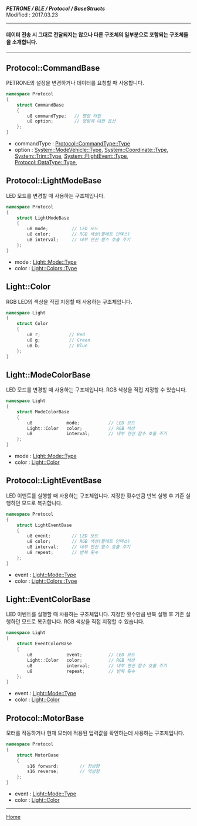 ***PETRONE / BLE / Protocol / BaseStructs***<br>
Modified : 2017.03.23

---

#### 데이터 전송 시 그대로 전달되지는 않으나 다른 구조체의 일부분으로 포함되는 구조체들을 소개합니다.

---


## <a name="CommandBase">Protocol::CommandBase</a>
PETRONE의 설정을 변경하거나 데이터를 요청할 때 사용합니다.
```cpp
namespace Protocol
{
    struct CommandBase
    {
        u8 commandType;   // 명령 타입
        u8 option;        // 명령에 대한 옵션
    };
}
```
- commandType : [Protocol::CommandType::Type](ble_protocol_definitions.md#CommandType)
- option : [System::ModeVehicle::Type](ble_protocol_definitions.md#ModeVehicle), [System::Coordinate::Type](ble_protocol_definitions.md#Coordinate), [System::Trim::Type](ble_protocol_definitions.md#Trim),  [System::FlightEvent::Type](ble_protocol_definitions.md#FlightEvent), [Protocol::DataType::Type](ble_protocol_datatype.md#DataType), 


## <a name="LightModeBase">Protocol::LightModeBase</a>
LED 모드를 변경할 때 사용하는 구조체입니다.
```cpp
namespace Protocol
{
    struct LightModeBase
    {
        u8 mode;         // LED 모드
        u8 color;        // RGB 색상(팔레트 인덱스)
        u8 interval;     // 내부 연산 함수 호출 주기
    };
}
```
- mode : [Light::Mode::Type](ble_protocol_definitions.md#LightMode)
- color : [Light::Colors::Type](ble_protocol_definitions.md#LightColors)


## <a name="LightColor">Light::Color</a>
RGB LED의 색상을 직접 지정할 때 사용하는 구조체입니다.
```cpp
namespace Light
{
    struct Color
    {
        u8 r;           // Red
        u8 g;           // Green
        u8 b;           // Blue
    };
}
```


## <a name="LightModeColorBase">Light::ModeColorBase</a>
LED 모드를 변경할 때 사용하는 구조체입니다. RGB 색상을 직접 지정할 수 있습니다.
```cpp
namespace Light
{
    struct ModeColorBase
    {
        u8             mode;           // LED 모드
        Light::Color   color;          // RGB 색상
        u8             interval;       // 내부 연산 함수 호출 주기
    };
}
```
- mode : [Light::Mode::Type](ble_protocol_definitions.md#LightMode)
- color : [Light::Color](#LightColor)


## <a name="LightEventBase">Protocol::LightEventBase</a>
LED 이벤트를 실행할 때 사용하는 구조체입니다. 지정한 횟수만큼 반복 실행 후 기존 실행하던 모드로 복귀합니다.
```cpp
namespace Protocol
{
    struct LightEventBase
    {
        u8 event;        // LED 모드
        u8 color;        // RGB 색상(팔레트 인덱스)
        u8 interval;     // 내부 연산 함수 호출 주기
        u8 repeat;       // 반복 횟수
    };
}
```
- event : [Light::Mode::Type](ble_protocol_definitions.md#LightMode)
- color : [Light::Colors::Type](ble_protocol_definitions.md#LightColors)


## <a name="LightEventColorBase">Light::EventColorBase</a>
LED 이벤트를 실행할 때 사용하는 구조체입니다. 지정한 횟수만큼 반복 실행 후 기존 실행하던 모드로 복귀합니다. RGB 색상을 직접 지정할 수 있습니다.
```cpp
namespace Light
{
    struct EventColorBase
    {
        u8             event;          // LED 모드
        Light::Color   color;          // RGB 색상
        u8             interval;       // 내부 연산 함수 호출 주기
        u8             repeat;         // 반복 횟수
    };
}
```
- event : [Light::Mode::Type](ble_protocol_definitions.md#LightMode)
- color : [Light::Color](#LightColor)


## <a name="MotorBase">Protocol::MotorBase</a>
모터를 작동하거나 현재 모터에 적용된 입력값을 확인하는데 사용하는 구조체입니다.
```cpp
namespace Protocol
{
    struct MotorBase
    {
        s16 forward;        // 정방향
        s16 reverse;        // 역방향
    };
}
```


- event : [Light::Mode::Type](ble_protocol_definitions.md#LightMode)
- color : [Light::Color](#LightColor)



---
[Home](README.md)

